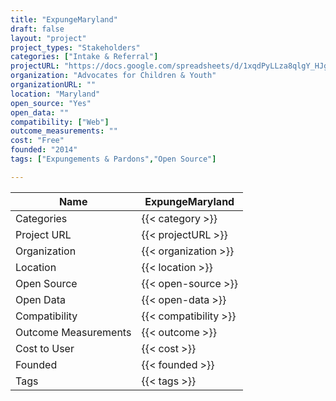 ```yaml
---
title: "ExpungeMaryland"
draft: false
layout: "project"
project_types: "Stakeholders"
categories: ["Intake & Referral"]
projectURL: "https://docs.google.com/spreadsheets/d/1xqdPyLLza8qlgY_HJg_yTwEuvQi5iJ-1NIxzNJw8fQw/expungemaryland.org"
organization: "Advocates for Children & Youth"
organizationURL: ""
location: "Maryland"
open_source: "Yes"
open_data: ""
compatibility: ["Web"]
outcome_measurements: ""
cost: "Free"
founded: "2014"
tags: ["Expungements & Pardons","Open Source"]

---
```



Name                    |  ExpungeMaryland    
------------------------|----
Categories              | {{< category >}} 
Project URL             | {{< projectURL >}} 
Organization            | {{< organization >}} 
Location                | {{< location >}} 
Open Source             | {{< open-source >}} 
Open Data               | {{< open-data >}} 
Compatibility           | {{< compatibility >}} 
Outcome Measurements    | {{< outcome >}} 
Cost to User            | {{< cost >}} 
Founded                 | {{< founded >}} 
Tags                    | {{< tags >}} 

